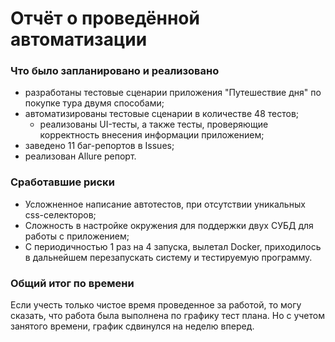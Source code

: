 # Отчёт о проведённой автоматизации

### Что было запланировано и реализовано

- разработаны тестовые сценарии приложения "Путешествие дня" по покупке тура двумя способами;
- автоматизированы тестовые сценарии в количестве 48 тестов;
    - реализованы UI-тесты, а также тесты, проверяющие корректность внесения информации приложением;
- заведено 11 баг-репортов в Issues;
- реализован Allure репорт.

### Сработавшие риски

- Усложненное написание автотестов, при отсутствии уникальных css-селекторов;
- Сложность в настройке окружения для поддержки двух СУБД для работы с приложением;
- С периодичностью 1 раз на 4 запуска, вылетал Docker, приходилось в дальнейшем перезапускать систему и тестируемую
  программу.

### Общий итог по времени

Если учесть только чистое время проведенное за работой, то могу сказать, что работа была выполнена по графику тест
плана.
Но с учетом занятого времени, график сдвинулся на неделю вперед.